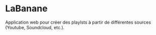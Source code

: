 # LaBanane
Application web pour créer des playlsts à partir de différentes sources (Youtube, Soundcloud, etc.).
